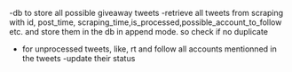 -db to store all possible giveaway tweets
-retrieve all tweets from scraping with id, post_time, scraping_time,is_processed,possible_account_to_follow etc. and store them in the db in append mode. so check if no duplicate
- for unprocessed tweets, like, rt and follow all accounts mentionned in the tweets
-update their status